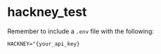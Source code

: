 # hackney_test

Remember to include a `.env` file with the following:

```
HACKNEY="{your_api_key}
```